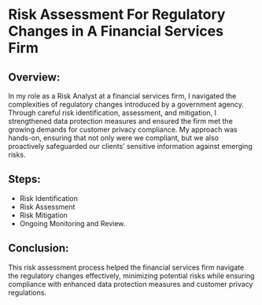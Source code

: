 # Risk Assessment For Regulatory Changes in A Financial Services Firm

<h2>Overview:</h2>
In my role as a Risk Analyst at a financial services firm, I navigated the complexities of regulatory changes introduced by a government agency. Through careful risk identification, assessment, and mitigation, I strengthened data protection measures and ensured the firm met the growing demands for customer privacy compliance. My approach was hands-on, ensuring that not only were we compliant, but we also proactively safeguarded our clients’ sensitive information against emerging risks. 
<br />


<h2>Steps:</h2>

- Risk Identification
- Risk Assessment
- Risk Mitigation 
- Ongoing Monitoring and Review. 

<h2>Conclusion:</h2>

This risk assessment process helped the financial services firm navigate the regulatory changes effectively, minimizing potential risks while ensuring compliance with enhanced data protection measures and customer privacy regulations. 
